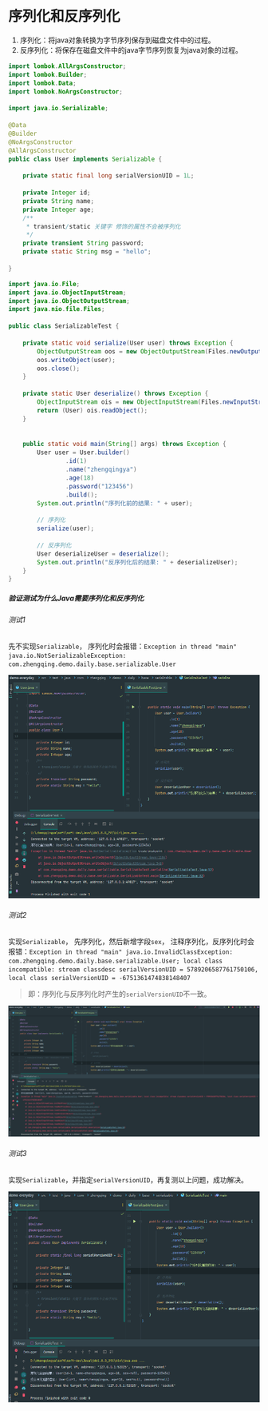 # 序列化和反序列化

1. 序列化：将java对象转换为字节序列保存到磁盘文件中的过程。
2. 反序列化：将保存在磁盘文件中的java字节序列恢复为java对象的过程。

```java
import lombok.AllArgsConstructor;
import lombok.Builder;
import lombok.Data;
import lombok.NoArgsConstructor;

import java.io.Serializable;

@Data
@Builder
@NoArgsConstructor
@AllArgsConstructor
public class User implements Serializable {

    private static final long serialVersionUID = 1L;

    private Integer id;
    private String name;
    private Integer age;
    /**
     * transient/static 关键字 修饰的属性不会被序列化
     */
    private transient String password;
    private static String msg = "hello";

}
```

```java
import java.io.File;
import java.io.ObjectInputStream;
import java.io.ObjectOutputStream;
import java.nio.file.Files;

public class SerializableTest {

    private static void serialize(User user) throws Exception {
        ObjectOutputStream oos = new ObjectOutputStream(Files.newOutputStream(new File("./test.txt").toPath()));
        oos.writeObject(user);
        oos.close();
    }

    private static User deserialize() throws Exception {
        ObjectInputStream ois = new ObjectInputStream(Files.newInputStream(new File("./test.txt").toPath()));
        return (User) ois.readObject();
    }


    public static void main(String[] args) throws Exception {
        User user = User.builder()
                .id(1)
                .name("zhengqingya")
                .age(18)
                .password("123456")
                .build();
        System.out.println("序列化前的结果: " + user);

        // 序列化
        serialize(user);

        // 反序列化
        User deserializeUser = deserialize();
        System.out.println("反序列化后的结果: " + deserializeUser);
    }
}
```

##### 验证测试为什么Java需要序列化和反序列化

###### 测试1

先不实现`Serializable`，
序列化时会报错：`Exception in thread "main" java.io.NotSerializableException: com.zhengqing.demo.daily.base.serializable.User`

![](images/serializable-01.png)

###### 测试2

实现`Serializable`，
先序列化，然后新增字段`sex`，
注释序列化，反序列化时会报错：`Exception in thread "main" java.io.InvalidClassException: com.zhengqing.demo.daily.base.serializable.User; local class incompatible: stream classdesc serialVersionUID = 5789206587761750106, local class serialVersionUID = -6751361474838148407`

> 即：序列化与反序列化时产生的`serialVersionUID`不一致。

![](images/serializable-02.png)

###### 测试3

实现`Serializable`，并指定`serialVersionUID`，再复测以上问题，成功解决。

![](images/serializable-03.png)